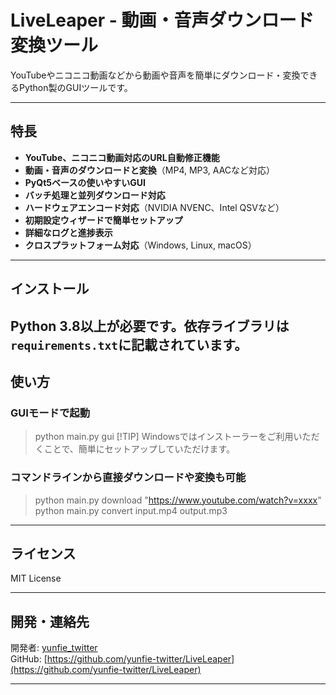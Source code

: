 # LiveLeaper - 動画・音声ダウンロード変換ツール

YouTubeやニコニコ動画などから動画や音声を簡単にダウンロード・変換できるPython製のGUIツールです。

---

## 特長

- **YouTube、ニコニコ動画対応のURL自動修正機能**
- **動画・音声のダウンロードと変換**（MP4, MP3, AACなど対応）
- **PyQt5ベースの使いやすいGUI**
- **バッチ処理と並列ダウンロード対応**
- **ハードウェアエンコード対応**（NVIDIA NVENC、Intel QSVなど）
- **初期設定ウィザードで簡単セットアップ**
- **詳細なログと進捗表示**
- **クロスプラットフォーム対応**（Windows, Linux, macOS）

---

## インストール

Python 3.8以上が必要です。依存ライブラリは`requirements.txt`に記載されています。
---

## 使い方

### GUIモードで起動

> python main.py gui 
> [!TIP]
> Windowsではインストーラーをご利用いただくことで、簡単にセットアップしていただけます。

### コマンドラインから直接ダウンロードや変換も可能

> python main.py download "https://www.youtube.com/watch?v=xxxx"
> python main.py convert input.mp4 output.mp3

---

## ライセンス

MIT License

---

## 開発・連絡先

開発者: [yunfie_twitter](https://twitter.com/yunfie_twitter)  
GitHub: [https://github.com/yunfie-twitter/LiveLeaper](https://github.com/yunfie-twitter/LiveLeaper)

---
